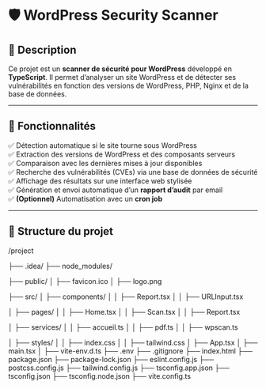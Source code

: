 # 🛡️ WordPress Security Scanner

## 📌 Description
Ce projet est un **scanner de sécurité pour WordPress** développé en **TypeScript**. Il permet d’analyser un site WordPress et de détecter ses vulnérabilités en fonction des versions de WordPress, PHP, Nginx et de la base de données.

---

## 🚀 Fonctionnalités
✅ Détection automatique si le site tourne sous WordPress  
✅ Extraction des versions de WordPress et des composants serveurs  
✅ Comparaison avec les dernières mises à jour disponibles  
✅ Recherche des vulnérabilités (CVEs) via une base de données de sécurité  
✅ Affichage des résultats sur une interface web stylisée  
✅ Génération et envoi automatique d’un **rapport d’audit** par email  
✅ **(Optionnel)** Automatisation avec un **cron job**  

---

## 📂 Structure du projet

/project

  ├── .idea/
  ├── node_modules/
  
  ├── public/
  │   ├── favicon.ico
  │   ├── logo.png
  
  ├── src/
  │   ├── components/
  │   │   ├── Report.tsx
  │   │   ├── URLInput.tsx
  
  │   ├── pages/
  │   │   ├── Home.tsx
  │   │   ├── Scan.tsx
  │   │   ├── Report.tsx
  
  │   ├── services/
  │   │   ├── accueil.ts
  │   │   ├── pdf.ts
  │   │   ├── wpscan.ts
  
  │   ├── styles/
  │   │   ├── index.css
  │   │   ├── tailwind.css
  │   ├── App.tsx
  │   ├── main.tsx
  │   ├── vite-env.d.ts
  ├── .env
  ├── .gitignore
  ├── index.html
  ├── package.json
  ├── package-lock.json
  ├── eslint.config.js
  ├── postcss.config.js
  ├── tailwind.config.js
  ├── tsconfig.app.json
  ├── tsconfig.json
  ├── tsconfig.node.json
  ├── vite.config.ts

